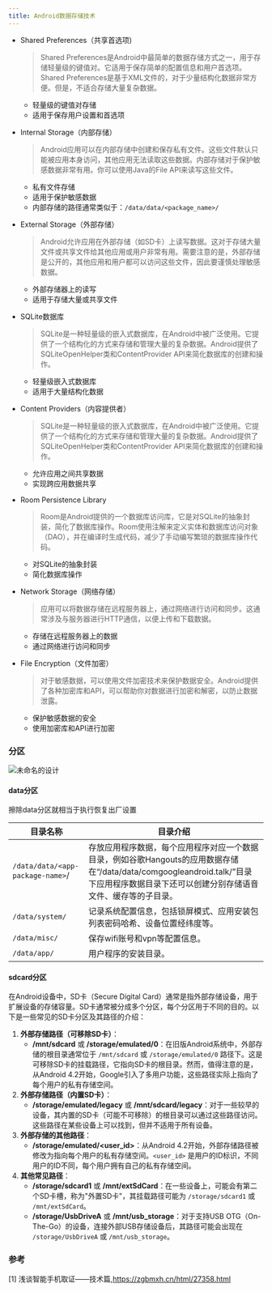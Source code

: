```yaml
---
title: Android数据存储技术
---
```


- Shared Preferences（共享首选项)
  
  > Shared Preferences是Android中最简单的数据存储方式之一，用于存储轻量级的键值对。它适用于保存简单的配置信息和用户首选项。Shared Preferences是基于XML文件的，对于少量结构化数据非常方便。但是，不适合存储大量复杂数据。

  - 轻量级的键值对存储
  - 适用于保存用户设置和首选项
  
- Internal Storage（内部存储）
  
  > Android应用可以在内部存储中创建和保存私有文件。这些文件默认只能被应用本身访问，其他应用无法读取这些数据。内部存储对于保护敏感数据非常有用。你可以使用Java的File API来读写这些文件。

  - 私有文件存储
  - 适用于保护敏感数据
  - 内部存储的路径通常类似于：`/data/data/<package_name>/`
  
- External Storage（外部存储）
  
  > Android允许应用在外部存储（如SD卡）上读写数据。这对于存储大量文件或共享文件给其他应用或用户非常有用。需要注意的是，外部存储是公开的，其他应用和用户都可以访问这些文件，因此要谨慎处理敏感数据。

  - 外部存储器上的读写
  - 适用于存储大量或共享文件
  
- SQLite数据库
  
  > SQLite是一种轻量级的嵌入式数据库，在Android中被广泛使用。它提供了一个结构化的方式来存储和管理大量的复杂数据。Android提供了SQLiteOpenHelper类和ContentProvider API来简化数据库的创建和操作。

  - 轻量级嵌入式数据库
  - 适用于大量结构化数据
  
- Content Providers（内容提供者）
  
  > SQLite是一种轻量级的嵌入式数据库，在Android中被广泛使用。它提供了一个结构化的方式来存储和管理大量的复杂数据。Android提供了SQLiteOpenHelper类和ContentProvider API来简化数据库的创建和操作。

  - 允许应用之间共享数据
  - 实现跨应用数据共享
  
- Room Persistence Library
  
  > Room是Android提供的一个数据库访问库，它是对SQLite的抽象封装，简化了数据库操作。Room使用注解来定义实体和数据库访问对象（DAO），并在编译时生成代码，减少了手动编写繁琐的数据库操作代码。

  - 对SQLite的抽象封装
  - 简化数据库操作
  
- Network Storage（网络存储）
  
  > 应用可以将数据存储在远程服务器上，通过网络进行访问和同步。这通常涉及与服务器进行HTTP通信，以便上传和下载数据。

  - 存储在远程服务器上的数据
  - 通过网络进行访问和同步
  
- File Encryption（文件加密）
  
  > 对于敏感数据，可以使用文件加密技术来保护数据安全。Android提供了各种加密库和API，可以帮助你对数据进行加密和解密，以防止数据泄露。
  
  - 保护敏感数据的安全
  - 使用加密库和API进行加密

### 分区

![未命名的设计](https://bu.dusays.com/2023/07/29/64c5249b5a414.png)

#### data分区

擦除data分区就相当于执行恢复出厂设置

| 目录名称                       | 目录介绍                                                     |
| ------------------------------ | ------------------------------------------------------------ |
| `/data/data/<app-package-name>`/ | 存放应用程序数据，每个应用程序对应一个数据目录，例如谷歌Hangouts的应用数据存储在“/data/data/comgoogleandroid.talk/”目录下应用程序数据目录下还可以创建分别存储语音文件、缓存等的子目录。 |
| `/data/system/`                  | 记录系统配置信息，包括锁屏模式、应用安装包列表密码哈希、设备位置经纬度等。 |
| `/data/misc/`                    | 保存wifi账号和vpn等配置信息。                                |
| `/data/app/`                    | 用户程序的安装目录。                                         |

#### sdcard分区

在Android设备中，SD卡（Secure Digital Card）通常是指外部存储设备，用于扩展设备的存储容量。SD卡通常被分成多个分区，每个分区用于不同的目的。以下是一些常见的SD卡分区及其路径的介绍：

1. **外部存储路径（可移除SD卡）**：
   - **/mnt/sdcard** 或 **/storage/emulated/0**：在旧版Android系统中，外部存储的根目录通常位于 `/mnt/sdcard` 或 `/storage/emulated/0` 路径下。这是可移除SD卡的挂载路径，它指向SD卡的根目录。然而，值得注意的是，从Android 4.2开始，Google引入了多用户功能，这些路径实际上指向了每个用户的私有存储空间。
2. **外部存储路径（内置SD卡）**：
   - **/storage/emulated/legacy** 或 **/mnt/sdcard/legacy**：对于一些较早的设备，其内置的SD卡（可能不可移除）的根目录可以通过这些路径访问。这些路径在某些设备上可以找到，但并不适用于所有设备。
3. **外部存储的其他路径**：
   - **/storage/emulated/<user_id>**：从Android 4.2开始，外部存储路径被修改为指向每个用户的私有存储空间。`<user_id>` 是用户的ID标识，不同用户的ID不同，每个用户拥有自己的私有存储空间。
4. **其他常见路径**：
   - **/storage/sdcard1** 或 **/mnt/extSdCard**：在一些设备上，可能会有第二个SD卡槽，称为"外置SD卡"，其挂载路径可能为 `/storage/sdcard1` 或 `/mnt/extSdCard`。
   - **/storage/UsbDriveA** 或 **/mnt/usb_storage**：对于支持USB OTG（On-The-Go）的设备，连接外部USB存储设备后，其路径可能会出现在 `/storage/UsbDriveA` 或 `/mnt/usb_storage`。



### 参考

[1] 浅谈智能手机取证——技术篇,https://zgbmxh.cn/html/27358.html